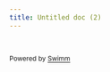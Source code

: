 ```yaml
---
title: Untitled doc (2)
---
```

&nbsp;

<SwmMeta version="3.0.0" repo-id="Z2l0aHViJTNBJTNBQ19sYW5ndWFnZSUzQSUzQWtoYWxkaS1tZWQ=" repo-name="C_language"><sup>Powered by [Swimm](https://app.swimm.io/)</sup></SwmMeta>
